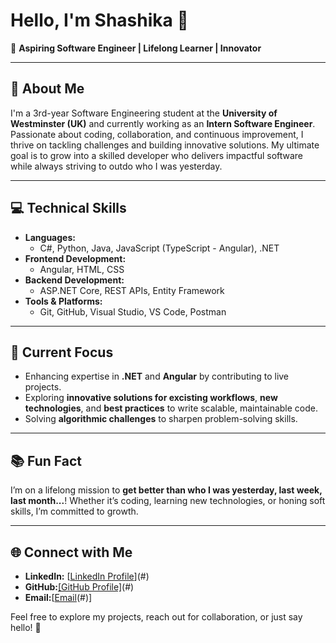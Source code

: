 # Hello, I'm Shashika 👋  

🌟 **Aspiring Software Engineer | Lifelong Learner | Innovator**  

---

## 🚀 About Me  

I'm a 3rd-year Software Engineering student at the **University of Westminster (UK)** and currently working as an **Intern Software Engineer**. Passionate about coding, collaboration, and continuous improvement, I thrive on tackling challenges and building innovative solutions. My ultimate goal is to grow into a skilled developer who delivers impactful software while always striving to outdo who I was yesterday.  

---

## 💻 Technical Skills  

- **Languages:**  
  - C#, Python, Java, JavaScript (TypeScript - Angular), .NET  
- **Frontend Development:**  
  - Angular, HTML, CSS 
- **Backend Development:**  
  - ASP.NET Core, REST APIs, Entity Framework  
- **Tools & Platforms:**  
  - Git, GitHub, Visual Studio, VS Code, Postman  

---

## 🎯 Current Focus  

- Enhancing expertise in **.NET** and **Angular** by contributing to live projects.  
- Exploring **innovative solutions for excisting workflows**, **new technologies**, and **best practices** to write scalable, maintainable code.  
- Solving **algorithmic challenges** to sharpen problem-solving skills.  

---

## 📚 Fun Fact  

I’m on a lifelong mission to **get better than who I was yesterday, last week, last month...**! Whether it’s coding, learning new technologies, or honing soft skills, I’m committed to growth.  

---

## 🌐 Connect with Me  

- **LinkedIn:** [[LinkedIn Profile](https://www.linkedin.com/in/shashika-sellapperuma-b86335288/)](#)  
- **GitHub:**[[GitHub Profile]](https://github.com/Shashika-P)(#)
- **Email:**[[Email](shashikasellapperuma@gmail.com)(#)]

Feel free to explore my projects, reach out for collaboration, or just say hello! 🚀  

